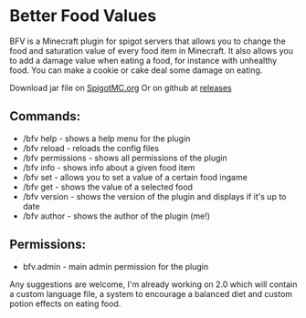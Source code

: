 # Better Food Values
BFV is a Minecraft plugin for spigot servers that allows you to change the food and saturation value of every food item in Minecraft. 
It also allows you to add a damage value when eating a food, for instance with unhealthy food. 
You can make a cookie or cake deal some damage on eating.

Download jar file on [SpigotMC.org](https://www.spigotmc.org/resources/better-food-values.92020/)
Or on github at [releases](https://github.com/borisnliscool/BetterFoodValues/releases)

## Commands:
* /bfv help - shows a help menu for the plugin
* /bfv reload - reloads the config files
* /bfv permissions - shows all permissions of the plugin
* /bfv info <food> - shows info about a given food item
* /bfv set <food> <setting> <value> - allows you to set a value of a certain food ingame
* /bfv get <food> <setting> - shows the value of a selected food
* /bfv version - shows the version of the plugin and displays if it's up to date
* /bfv author - shows the author of the plugin (me!)

## Permissions:
* bfv.admin - main admin permission for the plugin

Any suggestions are welcome, I'm already working on 2.0 which will contain a custom language file, a system to encourage a balanced diet and custom potion effects on eating food.

